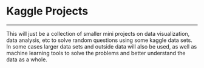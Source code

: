 # Kaggle Projects
---
This will just be a collection of smaller mini projects on data visualization, data analysis, etc to solve random questions using some kaggle data sets. In some cases larger data sets and outside data will also be used, as well as machine learning tools to solve the problems and better understand the data as a whole.
